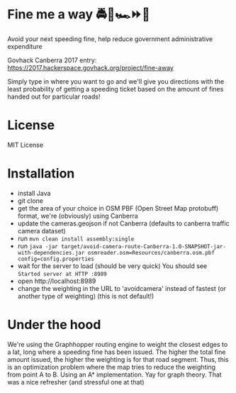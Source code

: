 # Fine me a way 🚔🎥🏎️⏩️💸

Avoid your next speeding fine, help reduce government administrative expenditure

Govhack Canberra 2017 entry:
https://2017.hackerspace.govhack.org/project/fine-away

Simply type in where you want to go and we'll give you directions with the least probability of getting a speeding ticket based on the amount of fines handed out for particular roads!

# License

MIT License

# Installation

 * install Java
 * git clone
 * get the area of your choice in OSM PBF (Open Street Map protobuff) format, we're (obviously) using Canberra 
 * update the cameras.geojson if not Canberra (defaults to canberra traffic camera dataset)
 * run `mvn clean install assembly:single`
 * run `java -jar target/avoid-camera-route-Canberra-1.0-SNAPSHOT-jar-with-dependencies.jar osmreader.osm=Resources/canberra.osm.pbf config=config.properties`
 * wait for the server to load (should be very quick) You should see `Started server at HTTP :8989`
 * open http://localhost:8989
 * change the weighting in the URL to 'avoidcamera' instead of fastest (or another type of weighting) (this is not default!)
 
 # Under the hood
 
 We're using the Graphhopper routing engine to weight the closest edges to a lat, long where a speeding fine has been issued.
 The higher the total fine amount issued, the higher the weighting is for that road segment.
 Thus, this is an optimization problem where the map tries to reduce the weighting from point A to B.
 Using an A\* implementation. Yay for graph theory. That was a nice refresher (and stressful one at that)
